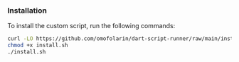 ### Installation

To install the custom script, run the following commands:

```bash
curl -LO https://github.com/omofolarin/dart-script-runner/raw/main/install.sh
chmod +x install.sh
./install.sh
```

